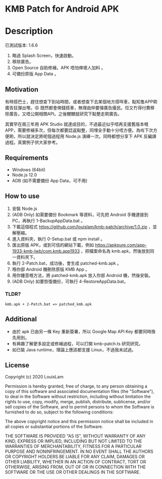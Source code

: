 # KMB Patch for Android APK

# Description

已測試版本: 1.6.6

1. 略過 Splash Screen，快速啟動。
2. 移除廣告。
3. Open Source 自助修補，APK 唔怕俾壞人加料 。
4. 可備份原版 App Data 。

## Motivation

有時搭巴士，趕住想查下到站時間，或者想查下去某個地方搭咩車，點知隻APP啲廣告狂彈出嚟。😡 既然都會俾錢搭車，無理由仲要彈廣告擾民。佢又冇得付費移除廣告，又唔公開相關API。之後嬲嬲就研究下點整走啲廣告。

其實早在兩三年用 APK Studio 就達成目的，不過最近似乎唔再支援舊版本嘅 APP，需要修補多次，但每次都要諗返點整，同埋全手動十分唔方便。為咗下次方便啲，所以就決定將呢個過程用 Node.js 演繹一次。同時都想分享下 APK 反編譯過程。真實例子供大家參考。

## Requirements

* Windows (64bit)
* Node.js 12.0
* ADB (如不需要備份 App Data，可不用)

## How to use

1. 安裝 Node.js
1. (ADB Only) 如需要備份 Bookmark 等資料，可先把 Android 手機連接到 PC，再執行 1-BackupAppData.bat 。
1. 下載這個程式 https://github.com/louislam/kmb-patch/archive/1.0.zip ，並解壓縮。
1. 進入資料夾，執行 0-Setup.bat 或 npm install 。
1. 匯出原版 APK，或到可信的網站下載，例如 https://apkpure.com/app-1933-kmb-lwb/com.kmb.app1933 ，把檔案命名為 kmb.apk，然後放到同一資料夾下。
1. 執行 2-Patch.bat，成功後，會生成 patched-kmb.apk 。
1. 喺你部 Android 機刪除原版 KMB App 。
1. 用你鍾意嘅方法，將 patched-kmb.apk 放入你部 Android 機，然後安裝。
1. (ADB Only) 如要恢復備份，可執行 4-RestoreAppData.bat。



### TLDR?

```
kmb.apk + 2-Patch.bat => patched_kmb.apk
```

## Additional 

* 由於 apk 已由另一條 Key 重新簽署，所以 Google Map API Key 都要同時換先用到。
* 有興趣了解更多設定或修補過程，可以打開 kmb-patch.ts 研究研究。
* 如已裝 Java runtime，理論上應該都支援 Linux，不過我未試過。

## License

Copyright (c) 2020 LouisLam

Permission is hereby granted, free of charge, to any person obtaining a copy
of this software and associated documentation files (the "Software"), to deal
in the Software without restriction, including without limitation the rights
to use, copy, modify, merge, publish, distribute, sublicense, and/or sell
copies of the Software, and to permit persons to whom the Software is
furnished to do so, subject to the following conditions:

The above copyright notice and this permission notice shall be included in all
copies or substantial portions of the Software.

THE SOFTWARE IS PROVIDED "AS IS", WITHOUT WARRANTY OF ANY KIND, EXPRESS OR
IMPLIED, INCLUDING BUT NOT LIMITED TO THE WARRANTIES OF MERCHANTABILITY,
FITNESS FOR A PARTICULAR PURPOSE AND NONINFRINGEMENT. IN NO EVENT SHALL THE
AUTHORS OR COPYRIGHT HOLDERS BE LIABLE FOR ANY CLAIM, DAMAGES OR OTHER
LIABILITY, WHETHER IN AN ACTION OF CONTRACT, TORT OR OTHERWISE, ARISING FROM,
OUT OF OR IN CONNECTION WITH THE SOFTWARE OR THE USE OR OTHER DEALINGS IN THE
SOFTWARE.
